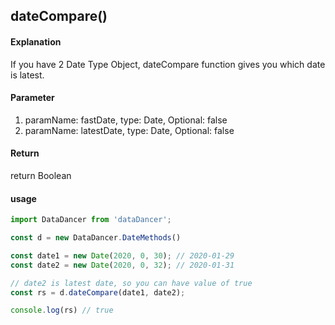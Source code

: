 ## dateCompare()

#### Explanation

If you have 2 Date Type Object, dateCompare function gives you 
which date is latest.

#### Parameter

1. paramName: fastDate, type: Date, Optional: false
2. paramName: latestDate, type: Date, Optional: false

#### Return

return Boolean

#### usage

```js
import DataDancer from 'dataDancer';

const d = new DataDancer.DateMethods()

const date1 = new Date(2020, 0, 30); // 2020-01-29
const date2 = new Date(2020, 0, 32); // 2020-01-31

// date2 is latest date, so you can have value of true
const rs = d.dateCompare(date1, date2);

console.log(rs) // true
```
